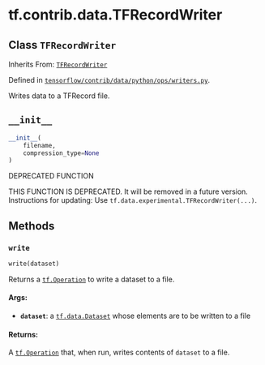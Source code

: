 <div itemscope itemtype="http://developers.google.com/ReferenceObject">
<meta itemprop="name" content="tf.contrib.data.TFRecordWriter" />
<meta itemprop="path" content="Stable" />
<meta itemprop="property" content="__init__"/>
<meta itemprop="property" content="write"/>
</div>

# tf.contrib.data.TFRecordWriter

## Class `TFRecordWriter`

Inherits From: [`TFRecordWriter`](../../../tf/data/experimental/TFRecordWriter.md)



Defined in [`tensorflow/contrib/data/python/ops/writers.py`](/code/stable/tensorflow/contrib/data/python/ops/writers.py).

Writes data to a TFRecord file.

<h2 id="__init__"><code>__init__</code></h2>

``` python
__init__(
    filename,
    compression_type=None
)
```

DEPRECATED FUNCTION

THIS FUNCTION IS DEPRECATED. It will be removed in a future version.
Instructions for updating:
Use `tf.data.experimental.TFRecordWriter(...)`.



## Methods

<h3 id="write"><code>write</code></h3>

``` python
write(dataset)
```

Returns a <a href="../../../tf/Operation.md"><code>tf.Operation</code></a> to write a dataset to a file.

#### Args:

* <b>`dataset`</b>: a <a href="../../../tf/data/Dataset.md"><code>tf.data.Dataset</code></a> whose elements are to be written to a file


#### Returns:

A <a href="../../../tf/Operation.md"><code>tf.Operation</code></a> that, when run, writes contents of `dataset` to a file.



